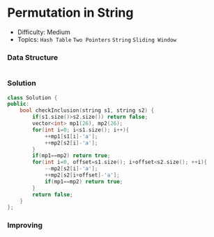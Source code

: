 # Permutation in String
- Difficulty: Medium
- Topics: `Hash Table` `Two Pointers` `String` `Sliding Window`

### Data Structure
``` cpp
```

### Solution
``` cpp
class Solution {
public:
    bool checkInclusion(string s1, string s2) {
        if(s1.size()>s2.size()) return false;
        vector<int> mp1(26), mp2(26);
        for(int i=0; i<s1.size(); i++){
            ++mp1[s1[i]-'a'];
            ++mp2[s2[i]-'a'];
        }
        if(mp1==mp2) return true;
        for(int i=0, offset=s1.size(); i+offset<s2.size(); ++i){
            --mp2[s2[i]-'a'];
            ++mp2[s2[i+offset]-'a'];
            if(mp1==mp2) return true;
        }
        return false;
    }
};
```

### Improving
``` cpp
```